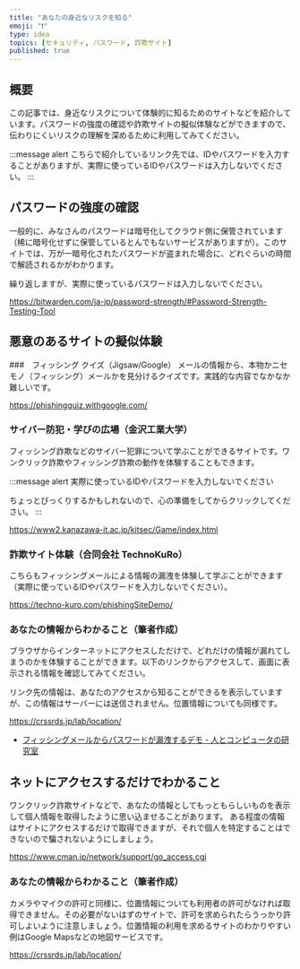 ```yaml
---
title: "あなたの身近なリスクを知る"
emoji: "❗️"
type: idea
topics: [セキュリティ, パスワード, 詐欺サイト]
published: true
---
```

## 概要
この記事では、身近なリスクについて体験的に知るためのサイトなどを紹介しています。パスワードの強度の確認や詐欺サイトの擬似体験などができますので、伝わりにくいリスクの理解を深めるために利用してみてください。

:::message alert
こちらで紹介しているリンク先では、IDやパスワードを入力することがありますが、実際に使っているIDやパスワードは入力しないでください。
:::

## パスワードの強度の確認

一般的に、みなさんのパスワードは暗号化してクラウド側に保管されています（稀に暗号化せずに保管しているとんでもないサービスがありますが）。このサイトでは、万が一暗号化されたパスワードが盗まれた場合に、どれぐらいの時間で解読されるかがわかります。

繰り返しますが、実際に使っているパスワードは入力しないでください。

https://bitwarden.com/ja-jp/password-strength/#Password-Strength-Testing-Tool

## 悪意のあるサイトの擬似体験
###　フィッシング クイズ（Jigsaw/Google）
メールの情報から、本物かニセモノ（フィッシング）メールかを見分けるクイズです。実践的な内容でなかなか難しいです。

https://phishingquiz.withgoogle.com/

### サイバー防犯・学びの広場（金沢工業大学）
フィッシング詐欺などのサイバー犯罪について学ぶことができるサイトです。ワンクリック詐欺やフィッシング詐欺の動作を体験することもできます。

:::message alert
実際に使っているIDやパスワードを入力しないでください

ちょっとびっくりするかもしれないので、心の準備をしてからクリックしてください。
:::

https://www2.kanazawa-it.ac.jp/kitsec/Game/index.html

### 詐欺サイト体験（合同会社 TechnoKuRo）
こちらもフィッシングメールによる情報の漏洩を体験して学ぶことができます（実際に使っているIDやパスワードを入力しないでください）。

https://techno-kuro.com/phishingSiteDemo/

### あなたの情報からわかること（筆者作成）
ブラウザからインターネットにアクセスしただけで、どれだけの情報が漏れてしまうのかを体験することができます。以下のリンクからアクセスして、画面に表示される情報を確認してみてください。

リンク先の情報は、あなたのアクセスから知ることができるを表示していますが、この情報はサーバーには送信されません。位置情報についても同様です。

https://crssrds.jp/lab/location/


- [フィッシングメールからパスワードが漏洩するデモ - 人とコンピュータの研究室](https://crssrds.jp/lab/phishing/)

## ネットにアクセスするだけでわかること
ワンクリック詐欺サイトなどで、あなたの情報としてもっともらしいものを表示して個人情報を取得したように思い込ませることがあります。
ある程度の情報はサイトにアクセスするだけで取得できますが、それで個人を特定することはできないので騙されないようにしましょう。

https://www.cman.jp/network/support/go_access.cgi

### あなたの情報からわかること（筆者作成）

カメラやマイクの許可と同様に、位置情報についても利用者の許可がなければ取得できません。その必要がないはずのサイトで、許可を求められたらうっかり許可しよいように注意しましょう。位置情報の利用を求めるサイトのわかりやすい例はGoogle Mapsなどの地図サービスです。

https://crssrds.jp/lab/location/
